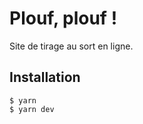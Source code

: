 # Plouf, plouf !

Site de tirage au sort en ligne.

## Installation

  ```shell
  $ yarn
  $ yarn dev
  ```
